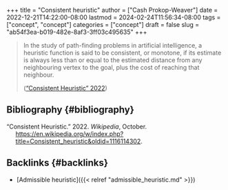 +++
title = "Consistent heuristic"
author = ["Cash Prokop-Weaver"]
date = 2022-12-21T14:22:00-08:00
lastmod = 2024-02-24T11:56:34-08:00
tags = ["concept", "concept"]
categories = ["concept"]
draft = false
slug = "ab54f3ea-b019-482e-8af3-3ff03c495635"
+++

> In the study of path-finding problems in artificial intelligence, a heuristic function is said to be consistent, or monotone, if its estimate is always less than or equal to the estimated distance from any neighbouring vertex to the goal, plus the cost of reaching that neighbour.
>
> (<a href="#citeproc_bib_item_1">“Consistent Heuristic” 2022</a>)


## Bibliography {#bibliography}

<style>.csl-entry{text-indent: -1.5em; margin-left: 1.5em;}</style><div class="csl-bib-body">
  <div class="csl-entry"><a id="citeproc_bib_item_1"></a>“Consistent Heuristic.” 2022. <i>Wikipedia</i>, October. <a href="https://en.wikipedia.org/w/index.php?title=Consistent_heuristic&oldid=1116114302">https://en.wikipedia.org/w/index.php?title=Consistent_heuristic&#38;oldid=1116114302</a>.</div>
</div>


## Backlinks {#backlinks}

-   [Admissible heuristic]({{< relref "admissible_heuristic.md" >}})
